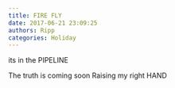 ```yaml
---
title: FIRE FLY
date: 2017-06-21 23:09:25
authors: Ripp
categories: Holiday
---
```


 its in the PIPELINE 

The truth is coming soon 
Raising my right HAND